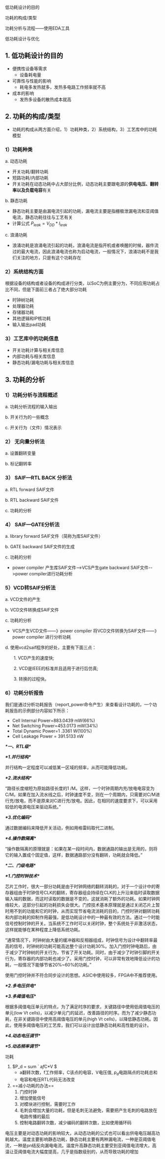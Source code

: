 低功耗设计的目的

功耗的构成/类型

功耗分析与流程——使用EDA工具

低功耗设计与优化

## 1. 低功耗设计的目的

- 便携性设备等需求
  - 设备耗电量
- 可靠性与性能的影响
  - 耗电多发热就多，发热多电路工作频率就不高
- 成本的影响
  - 发热多设备的散热成本就高

## 2. 功耗的构成/类型

- 功耗的构成从两方面介绍，1）功耗种类，2）系统结构，3）工艺库中的功耗模型

### 1）功耗种类

a. 动态功耗

- 开关功耗/翻转功耗
- 短路功耗/内部功耗
- 开关功耗在动态功耗中占大部分比例，动态功耗主要跟电源的**供电电压、翻转率以及负载电容**有关

b. 静态功耗

- 静态功耗主要是由漏电流引起的功耗，漏电流主要是指栅极泄漏电流和亚阈值电流，静态功耗往往与工艺有关
- 计算公式 $P_{leak} = V_{DD} * I_{leak}$

c. 浪涌功耗

- 浪涌功耗是浪涌电流引起的功耗，浪涌电流是指开机或者唤醒的时候，器件流过的最大电流，因此浪涌电流也称为启动电流，一般情况下，浪涌功耗不是我们关注的地方，只是有这个功耗存在

### 2）系统结构方面

根据设备的结构或者设备的构成进行分类，以SoC为例主要分为，不同应用功耗占比不同，但是下面前三者占了绝大部分功耗

- 时钟树功耗
- 处理器功耗
- 存储器功耗
- 其他逻辑和IP核功耗
- 输入输出pad功耗

### 3）工艺库中的功耗信息

- 开关功耗计算与相关库信息
- 内部功耗与相关库信息
- 静态功耗/漏电功耗与相关库信息

## 3. 功耗的分析

### 1）功耗分析与流程概述

a. 功耗分析流程的输入输出

b. 开关行为的一些概念

c. 开关行为（文件）情况表示

### 2） 无向量分析法

a. 设置翻转变量

b. 标记翻转率

### 3） SAIF—RTL  BACK 分析法

a. RTL forward SAIF文件

b. RTL backward SAIF文件

c. 功耗的分析

### 4） SAIF—GATE分析法

a. library forward SAIF文件（简称为库SAIF文件）

b. GATE backward SAIF文件的生成

c. 功耗的分析

- power compiler 产生库SAIF文件-->VCS产生gate backward SAIF文件-->power compiler进行功耗分析

### 5）VCD转SAIF分析法

a. VCD文件的产生

b. VCD文件转换成SAIF文件

c. 功耗的分析

- VCS产生VCD文件——》power compiler 将VCD文件转换为SAIF文件——》power compiler 进行分析功耗

d. 使用vcd2saif程序的好处，主要有下面三点：

　　1.  VCD产生的速度快;

　　2.  VCD是IEEE的标准并且适用于进行后仿真;

　　3.  转换的过程快。

### 6）功耗分析报告

我们是通过分析功耗报告（report_power命令产生）来查看设计功耗的，一个功耗报告的示例部分内容如下所示：

- Cell  Internal  Power=883.0439 mW(66%)
- Net  Switching Power=453.0173 mW(34%)
- Total  Dynamic  Power=1 .3361 W(100%)
- Cell Leakage Power = 391.5133 nW



***\*一、RTL级\****

***\*1.并行结构\****

并行结构一定程度可以减低某一区域的频率，从而可能降低功耗。

***\*2.流水结构\****

“路径长度缩短为原始路径长度的1 /M。这样，一个时钟周期内充/放电电容变为C/M。如果在加入流水线之后，时钟速度不变，则在一个周期内，只需要对C/M进行充/放电，而不是原来对C进行充/放电。因此，在相同的速度要求下，可以采用较低的电源电压来驱动系统。”

***\*3.优化编码\****

通过数据编码来降低开关活动，例如用格雷码取代二进制。

***\*4.操作数隔离\****

“操作数隔离的原理就是：如果在某一段时间内，数据通路的输出是无用的，则将它的输入置成个固定值，这样，数据通路部分没有翻转，功耗就会降低。”

***\*二、门级电路\****

***\*1.门控时钟技术\****

​    芯片工作时，很大一部分功耗是由于时钟网络的翻转消耗的，对于一个设计中的寄存器组由于时钟信号CLK的翻转，寄存器组会持续在CLK的上升沿来临时读取数据输入端的数据，而这时读取的数据是不变的，这就消耗了额外的功耗。如果时钟网络较大，这部分引起的功耗损失会很大。门控技术基本原理就是通过关闭芯片上暂时用不到的功能和它的时钟，从而实现节省电流消耗的目的，门控时钟对翻转功耗和内部功耗的抑制作用最强，是低功耗设计中的一种最有效的方法。通过一个时能信号控制时钟的开关。当系统不工作时可以关闭时钟，整个系统处于非激活状态，这样就能够在某种程度上降低系统功耗。

   “通常情况下，时钟树由大量的缓冲器和反相器组成，时钟信号为设计中翻转率最高的信号，时钟树的功耗可能高达整个设计功耗30%。加入门控时钟电路后，由于减少了时钟树的开关行为，节省了开关功耗。同时，由于减少了时钟引脚的开关行为，寄存器的内部功耗也减少了。采用门控时钟，可以非常有效地降低设计的功耗，一般情况下能够节省20%~60%的功耗。”

   使用门控时钟并不符合同步设计的思想。ASIC中使用较多，FPGA中不推荐使用。

***\*2.多电压供电\****

***\*3.多阈值电压\****

根据多阈值电压单元的特点，为了满足时序的要求，关键路径中使用低阈值电压的单元(low Vt cells)，以减少单元门的延迟，改善路径的时序。而为了减少静态功耗，在非关键路径中使用高阈值电压的单元(high Vt cells)，以降低静态功耗。因此，使用多阈值电压的工艺库，我们可以设计出低静态功耗和高性能的设计。

***\*4.动态电压调节\****

***\*5.动态频率调节\****





功耗

1. $P_d =  sum ` a*f*C*V $
   - a翻转次数，f工作频率，C该点的电容，V电压值, $p_d$电路隔点的功耗总和
   - 电容和电压RTL代码无法改变
2. ==减小功耗的办法==
   1. 门控时钟
   2. 增加使能信号
   3. 对模块进行控制，需要时工作
   4. 毛刺会增加大量的功耗，但是毛刺无法避免，需要把产生毛刺的电路放在电路传播的最后
   5. 控制电路翻转次数，减少编码的翻转次数，比如使用循环码

电压主要是对动态功耗的影响较大，从动态功耗的公式也可以看出供电电压越高功耗越大。温度主要影响静态功耗，静态功耗主要有两种漏电流，一种是亚阈值电流，一种是pn结反向漏电电流。温度升高静态功耗主要受到亚阈值电流增大，高温让亚阈值电流大幅度提高，几乎是指数级别的，从而导致功耗的增加